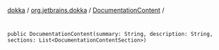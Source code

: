 [dokka](../../index.md) / [org.jetbrains.dokka](../index.md) / [DocumentationContent](index.md) / [<init>](_init_.md)

# <init>

```
public DocumentationContent(summary: String, description: String, sections: List<DocumentationContentSection>)
```
